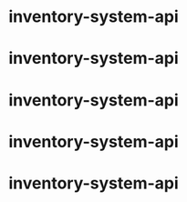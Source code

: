 # inventory-system-api
# inventory-system-api
# inventory-system-api
# inventory-system-api
# inventory-system-api
